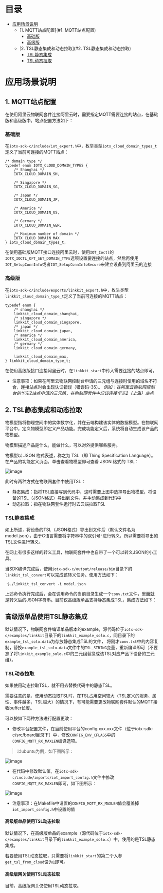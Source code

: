 # <a name="目录">目录</a>
+ [应用场景说明](#应用场景说明)
    * [1. MQTT站点配置](#1. MQTT站点配置)
        - [基础版](#基础版)
        - [高级版](#高级版)
    * [2. TSL静态集成和动态拉取](#2. TSL静态集成和动态拉取)
        - [TSL静态集成](#TSL静态集成)
        - [TSL动态拉取](#TSL动态拉取)

# <a name="应用场景说明">应用场景说明</a>
## <a name="1. MQTT站点配置">1. MQTT站点配置</a>
在使用阿里云物联网套件连接阿里云时，需要指定MQTT需要连接的站点，在基础版和高级版中，站点配置方法如下：

### <a name="基础版">基础版</a>
在`iotx-sdk-c/include/iot_export.h`中，枚举类型`iotx_cloud_domain_types_t`定义了当前可连接的MQTT站点：

    /* domain type */
    typedef enum IOTX_CLOUD_DOMAIN_TYPES {
        /* Shanghai */
        IOTX_CLOUD_DOMAIN_SH,
    
        /* Singapore */
        IOTX_CLOUD_DOMAIN_SG,
    
        /* Japan */
        IOTX_CLOUD_DOMAIN_JP,
    
        /* America */
        IOTX_CLOUD_DOMAIN_US,
    
        /* Germany */
        IOTX_CLOUD_DOMAIN_GER,
    
        /* Maximum number of domain */
        IOTX_CLOUD_DOMAIN_MAX
    } iotx_cloud_domain_types_t;
    
在使用基础版MQTT接口连接阿里云时，使用`IOT_Ioctl`的`IOTX_IOCTL_OPT_SET_DOMAIN_TYPE`选项设置要连接的站点，然后再使用`IOT_SetupConnInfo`或者`IOT_SetupConnInfoSecure`来建立设备到阿里云的连接

### <a name="高级版">高级版</a>
在`iotx-sdk-c/include/exports/linkkit_export.h`中，枚举类型`linkkit_cloud_domain_type_t`定义了当前可连接的MQTT站点：

    typedef enum {
        /* shanghai */
        linkkit_cloud_domain_shanghai,
        /* singapore */
        linkkit_cloud_domain_singapore,
        /* japan */
        linkkit_cloud_domain_japan,
        /* america */
        linkkit_cloud_domain_america,
        /* germany */
        linkkit_cloud_domain_germany,
    
        linkkit_cloud_domain_max,
    } linkkit_cloud_domain_type_t;
    
在使用高级版接口连接阿里云时，在`linkkit_start`中传入需要连接的站点即可。

- 注意事项：如果在阿里云物联网控制台申请的三元组与连接时使用的域名不符合，连接站点时会出现认证错误（错误码-35）。
*例如：在阿里云物联网控制台的华东2站点申请的三元组，在物联网套件中应该连接华东2（上海）站点*
            
## <a name="2. TSL静态集成和动态拉取">2. TSL静态集成和动态拉取</a>

物模型指将物理空间中的实体数字化，并在云端构建该实体的数据模型。在物联网平台中，定义物模型即定义产品功能。完成功能定义后，系统将自动生成该产品的物模型。

物模型描述产品是什么，能做什么，可以对外提供哪些服务。

物模型以 JSON 格式表述，称之为 TSL（即 Thing Specification Language）。在产品的功能定义页面，单击查看物模型即可查看 JSON 格式的 TSL：

![image](https://linkkit-export.oss-cn-shanghai.aliyuncs.com/LP-%E4%BA%A7%E5%93%81%E7%AE%A1%E7%90%86-%E4%BA%A7%E5%93%81%E8%AF%A6%E6%83%85-%E7%89%A9%E6%A8%A1%E5%9E%8B.png)

此时有两种方式在物联网套件中使用TSL：

- 静态集成：指将TSL直接写到代码中，这时需要上图中选择导出物模型，将设备的TSL（JSON格式）导出到文件，并手动集成到代码中
- 动态拉取：指在物联网套件运行时去云端拉取TSL

### <a name="TSL静态集成">TSL静态集成</a>
如上所述，将设备的TSL（JSON格式）导出到文件后（默认文件名为model.json），由于C语言需要将字符串中的双引号`"`进行转义，所以需要将导出的TSL文件进行转义。

在网上有很多这样的转义工具，物联网套件中也自带了一个可以转义JSON的小工具。

当SDK编译完成后，使用`iotx-sdk-c/output/release/bin`目录下的`linkkit_tsl_convert`可以完成该转义任务。使用方法如下：

     $./linkkit_tsl_convert -i model.json

上述命令执行完成后，会在调用命令的当前目录生成一个`conv.txt`文件，里面就是转义后的JSON字符串。目前仅高级版单品支持静态集成TSL，集成方法如下：

高级版单品使用TSL静态集成
---
默认情况下，物联网套件编译单品版本的example，源代码位于`iotx-sdk-c/examples/linkkit`目录下的`linkkit_example_solo.c`，同目录下的`example_tsl_solo.data`为存放静态集成TSL的文件，
将刚才`conv.txt`中的内容复制，替换`example_tsl_solo.data`文件中的`TSL_STRING`变量，重新编译即可（不要忘了将`linkkit_example_solo.c`中的三元组替换成该TSL对应产品下设备的三元组）。

### <a name="TSL动态拉取">TSL动态拉取</a>
如果使用动态拉取TSL，就不用去替换代码中的静态TSL。

需要注意的是，使用动态拉取TSL时，在TSL占用空间较大（TSL定义的服务、属性、事件越多，TSL越大）的情况下，有可能需要更改物联网套件默认的MQTT接收buffer长度。

可以按如下两种方法进行配置更改：

- 修改平台配置文件，在当前使用平台的config.xxx.xxx文件（位于iotx-sdk-c/src/board目录下）中，修改`CONFIG_ENV_CFLAGS`中的`CONFIG_MQTT_RX_MAXLEN`编译选项。

> 以ubuntu为例，如下图所示：

![image](https://linkkit-export.oss-cn-shanghai.aliyuncs.com/iotkit-MQTT%E9%BB%98%E8%AE%A4%E6%8E%A5%E6%94%B6%E9%95%BF%E5%BA%A6%E5%9C%A8Makefile%E4%B8%AD%E7%9A%84%E9%85%8D%E7%BD%AE.png)

- 在代码中修改默认值，在`iotx-sdk-c/include/imports/iot_import_config.h`文件中修改`CONFIG_MQTT_RX_MAXLEN`即可，如下图所示：

![image](https://linkkit-export.oss-cn-shanghai.aliyuncs.com/iotkit-MQTT%E9%BB%98%E8%AE%A4%E6%8E%A5%E6%94%B6%E9%95%BF%E5%BA%A6%E5%9C%A8iot_import_config.h%E4%B8%AD%E7%9A%84%E9%85%8D%E7%BD%AE.png)

- 注意事项：在Makefile中设置的`CONFIG_MQTT_RX_MAXLEN`值会覆盖掉`iot_import_config.h`中设置的值

#### <a name="高级版单品使用TSL动态拉取">高级版单品使用TSL动态拉取</a>
默认情况下，在高级版单品的example（源代码位于`iotx-sdk-c/examples/linkkit`目录下的`linkkit_example_solo.c`）中，使用的是TSL静态集成。

若要使用TSL动态拉取，只需要将`linkkit_start`的第二个入参`get_tsl_from_cloud`设为`1`即可。

#### <a name="高级版网关使用TSL动态拉取">高级版网关使用TSL动态拉取</a>
目前，高级版网关仅使用TSL动态拉取。
